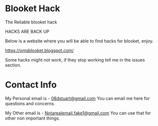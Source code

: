 # Blooket Hack
The Reliable blooket hack

HACKS ARE BACK UP

Below is a website where you will be able to find hacks for blooket, enjoy.

https://omsblooket.blogspot.com/

Some hacks might not work, if they stop working tell me in the issues section. 

# Contact Info

My Personal email is - 08dstuart@gmail.com
You can email me here for questions and concerns.

My Other email is - Notarealemail.fake1@gmail.com
You can use that for other non important things.


